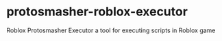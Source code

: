 # protosmasher-roblox-executor
Roblox Protosmasher Executor a tool for executing scripts in Roblox game
